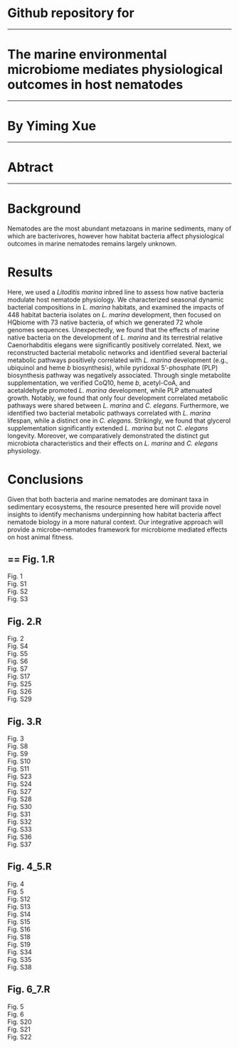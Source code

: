 Github repository for
===
****

The marine environmental microbiome mediates physiological outcomes in host nematodes
===
****
By Yiming Xue
===
****
Abtract
==
****
Background
==
Nematodes are the most abundant metazoans in marine sediments, many of which are bacterivores, however how habitat bacteria affect physiological outcomes in marine nematodes remains largely unknown. 

Results
==
Here, we used a *Litoditis marina* inbred line to assess how native bacteria modulate host nematode physiology. We characterized seasonal dynamic bacterial compositions in *L. marina* habitats, and examined the impacts of 448 habitat bacteria isolates on *L. marina* development, then focused on HQbiome with 73 native bacteria, of which we generated 72 whole genomes sequences. Unexpectedly, we found that the effects of marine native bacteria on the development of *L. marina* and its terrestrial relative Caenorhabditis elegans were significantly positively correlated. Next, we reconstructed bacterial metabolic networks and identified several bacterial metabolic pathways positively correlated with *L. marina* development (e.g., ubiquinol and heme *b* biosynthesis), while pyridoxal 5’-phosphate (PLP) biosynthesis pathway was negatively associated. Through single metabolite supplementation, we verified CoQ10, heme *b*, acetyl-CoA, and acetaldehyde promoted *L. marina* development, while PLP attenuated growth. Notably, we found that only four development correlated metabolic pathways were shared between *L. marina* and *C. elegans*. Furthermore, we identified two bacterial metabolic pathways correlated with *L. marina* lifespan, while a distinct one in *C. elegans*. Strikingly, we found that glycerol supplementation significantly extended *L. marina* but not *C. elegans* longevity. Moreover, we comparatively demonstrated the distinct gut microbiota characteristics and their effects on *L. marina* and *C. elegans* physiology. 

Conclusions
==
Given that both bacteria and marine nematodes are dominant taxa in sedimentary ecosystems, the resource presented here will provide novel insights to identify mechanisms underpinning how habitat bacteria affect nematode biology in a more natural context. Our integrative approach will provide a microbe–nematodes framework for microbiome mediated effects on host animal fitness.



==
Fig. 1.R
---------------------------------------------------------------------------------------
Fig. 1<br />
Fig. S1<br />
Fig. S2<br />
Fig. S3

Fig. 2.R
---------------------------------------------------------------------------------------
Fig. 2<br />
Fig. S4<br />
Fig. S5<br />
Fig. S6<br />
Fig. S7<br />
Fig. S17<br />
Fig. S25<br />
Fig. S26<br />
Fig. S29<br />

Fig. 3.R
---------------------------------------------------------------------------------------
Fig. 3<br />
Fig. S8<br />
Fig. S9<br />
Fig. S10<br />
Fig. S11<br />
Fig. S23<br />
Fig. S24<br />
Fig. S27<br />
Fig. S28<br />
Fig. S30<br />
Fig. S31<br />
Fig. S32<br />
Fig. S33<br />
Fig. S36<br />
Fig. S37

Fig. 4_5.R
---------------------------------------------------------------------------------------
Fig. 4<br />
Fig. 5<br />
Fig. S12<br />
Fig. S13<br />
Fig. S14<br />
Fig. S15<br />
Fig. S16<br />
Fig. S18<br />
Fig. S19<br />
Fig. S34<br />
Fig. S35<br />
Fig. S38

Fig. 6_7.R
---------------------------------------------------------------------------------------
Fig. 5<br />
Fig. 6<br />
Fig. S20<br />
Fig. S21<br />
Fig. S22
